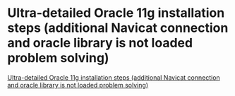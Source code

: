 # Ultra-detailed Oracle 11g installation steps (additional Navicat connection and oracle library is not loaded problem solving)
[Ultra-detailed Oracle 11g installation steps (additional Navicat connection and oracle library is not loaded problem solving)](https://aiwithcloud.com/2022/09/15/ultra_detailed_oracle_11g_installation_steps_additional_navicat_connection_and_oracle_library_is_not_loaded_problem_solving/)